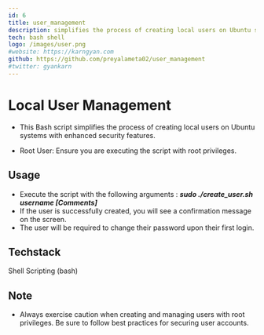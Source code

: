 ```yaml
---
id: 6
title: user_management
description: simplifies the process of creating local users on Ubuntu systems with enhanced security features.
tech: bash shell
logo: /images/user.png
#website: https://karngyan.com
github: https://github.com/preyalameta02/user_management
#twitter: gyankarn
---
```


# Local User Management

- This Bash script simplifies the process of creating local users on Ubuntu systems with enhanced security features.

- Root User: Ensure you are executing the script with root privileges.

## Usage
- Execute the script with the following arguments : ***sudo ./create_user.sh username [Comments]***
- If the user is successfully created, you will see a confirmation message on the screen.
- The user will be required to change their password upon their first login.

## Techstack
Shell Scripting (bash)

## Note
- Always exercise caution when creating and managing users with root privileges. Be sure to follow best practices for securing user accounts.